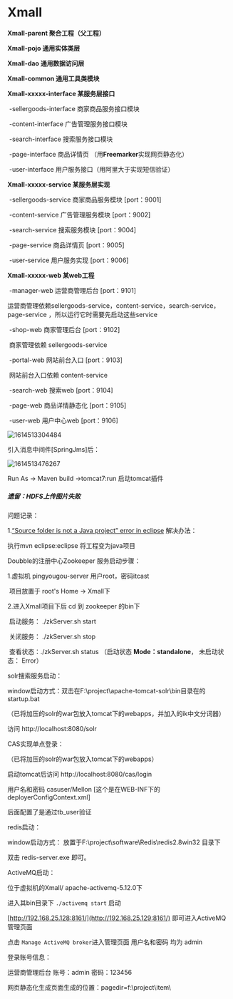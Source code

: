 # Xmall



**Xmall-parent 聚合工程（父工程）**

**Xmall-pojo 通用实体类层**

**Xmall-dao 通用数据访问层**

**Xmall-common 通用工具类模块**

**Xmall-xxxxx-interface  某服务层接口** 

​	-sellergoods-interface 商家商品服务接口模块

​	-content-interface 广告管理服务接口模块

​	-search-interface 搜索服务接口模块

​	-page-interface 商品详情页 （用**Freemarker**实现网页静态化）

​	-user-interface  用户服务接口（用阿里大于实现短信验证）

**Xmall-xxxxx-service   某服务层实现**

​	-sellergoods-service 商家商品服务模块    [port：9001]

​	-content-service 广告管理服务模块   [port：9002]

​	-search-service 搜索服务模块 [port：9004]

​	-page-service 商品详情页  [port：9005]

​	-user-service 用户服务实现 [port：9006]

**Xmall-xxxxx-web     某web工程**  

​	-manager-web  运营商管理后台    [port：9101]

​		运营商管理依赖sellergoods-service，content-service，search-service，page-service  ，所以运行它时需要先启动这些service

​	-shop-web  商家管理后台    [port：9102]

​		商家管理依赖 sellergoods-service

​	-portal-web  网站前台入口    [port：9103]

​		网站前台入口依赖 content-service

​	-search-web  搜索web   [port：9104]

​	-page-web   商品详情静态化  [port：9105]

​	-user-web  用户中心web  [port：9106]



![1614513304484](C:\Users\Admin\AppData\Roaming\Typora\typora-user-images\1614513304484.png)



引入消息中间件[SpringJms]后：

![1614513476267](C:\Users\Admin\AppData\Roaming\Typora\typora-user-images\1614513476267.png)



Run As -> Maven build ->tomcat7:run 启动tomcat插件



##### 遗留：HDFS上传图片失败







问题记录：

1.[“Source folder is not a Java project” error in eclipse](https://stackoverflow.com/questions/11719545/source-folder-is-not-a-java-project-error-in-eclipse)  解决办法：

执行mvn eclipse:eclipse 将工程变为java项目







Doubble的注册中心Zookeeper 服务启动步骤：

1.虚拟机 pingyougou-server    用户root，密码itcast

​       项目放置于 root's Home ->  Xmall下

2.进入Xmall项目下后 cd 到 zookeeper 的bin下

​		启动服务： ./zkServer.sh start

​                关闭服务： ./zkServer.sh stop

​		查看状态：./zkServer.sh status （启动状态 **Mode：standalone**， 未启动状态： Error）





solr搜索服务启动：

window启动方式：双击在F:\project\apache-tomcat-solr\bin目录在的startup.bat

（已将加压的solr的war包放入tomcat下的webapps，并加入的ik中文分词器）

访问 http://localhost:8080/solr 



CAS实现单点登录：

（已将加压的solr的war包放入tomcat下的webapps）

启动tomcat后访问 http://localhost:8080/cas/login

用户名和密码 casuser/Mellon  [这个是在WEB-INF下的deployerConfigContext.xml]

后面配置了是通过tb_user验证



redis启动：

window启动方式： 放置于F:\project\software\Redis\redis2.8win32 目录下

双击 redis-server.exe 即可。



ActiveMQ启动：

位于虚拟机的Xmall/ apache-activemq-5.12.0下

进入其bin目录下  `./activemq start` 启动

[http://192.168.25.128:8161/](http://192.168.25.129:8161/)  即可进入ActiveMQ管理页面

点击 `Manage ActiveMQ broker`进入管理页面    用户名和密码  均为 admin 







登录账号信息：

运营商管理后台   账号：admin   密码：123456





网页静态化生成页面生成的位置：pagedir=f:\\project\\item\\